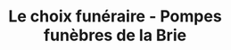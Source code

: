 ---
title: "Le choix funéraire - Pompes funèbres de la Brie"
url: /draveil/le-choix-funeraire-pompes-funebres-de-la-brie/
shop: directeurs de funérailles
---